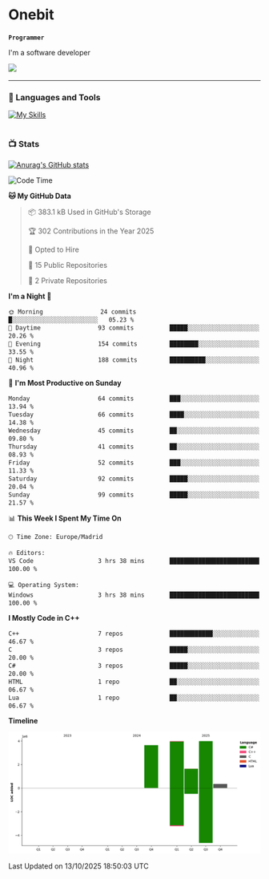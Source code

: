 # Onebit

**`Programmer`**

I'm a software developer

   ![](https://komarev.com/ghpvc/?username=onebit5&color=blueviolet)

---

### 🧰 Languages and Tools

[![My Skills](https://skillicons.dev/icons?i=cpp,c,cs,java,lua,unity,git,linux,github,discord,vscode,visualstudio)](https://skillicons.dev)
<br />

#

### 📺 Stats
[![Anurag's GitHub stats](https://github-readme-stats.vercel.app/api?username=onebit5&show_icons=true&theme=radical)](https://github.com/anuraghazra/github-readme-stats)                
<!--START_SECTION:waka-->
![Code Time](http://img.shields.io/badge/Code%20Time-479%20hrs%2037%20mins-blue)

**🐱 My GitHub Data** 

> 📦 383.1 kB Used in GitHub's Storage 
 > 
> 🏆 302 Contributions in the Year 2025
 > 
> 💼 Opted to Hire
 > 
> 📜 15 Public Repositories 
 > 
> 🔑 2 Private Repositories 
 > 
**I'm a Night 🦉** 

```text
🌞 Morning                24 commits          █░░░░░░░░░░░░░░░░░░░░░░░░   05.23 % 
🌆 Daytime                93 commits          █████░░░░░░░░░░░░░░░░░░░░   20.26 % 
🌃 Evening                154 commits         ████████░░░░░░░░░░░░░░░░░   33.55 % 
🌙 Night                  188 commits         ██████████░░░░░░░░░░░░░░░   40.96 % 
```
📅 **I'm Most Productive on Sunday** 

```text
Monday                   64 commits          ███░░░░░░░░░░░░░░░░░░░░░░   13.94 % 
Tuesday                  66 commits          ████░░░░░░░░░░░░░░░░░░░░░   14.38 % 
Wednesday                45 commits          ██░░░░░░░░░░░░░░░░░░░░░░░   09.80 % 
Thursday                 41 commits          ██░░░░░░░░░░░░░░░░░░░░░░░   08.93 % 
Friday                   52 commits          ███░░░░░░░░░░░░░░░░░░░░░░   11.33 % 
Saturday                 92 commits          █████░░░░░░░░░░░░░░░░░░░░   20.04 % 
Sunday                   99 commits          █████░░░░░░░░░░░░░░░░░░░░   21.57 % 
```


📊 **This Week I Spent My Time On** 

```text
🕑︎ Time Zone: Europe/Madrid

🔥 Editors: 
VS Code                  3 hrs 38 mins       █████████████████████████   100.00 % 

💻 Operating System: 
Windows                  3 hrs 38 mins       █████████████████████████   100.00 % 
```

**I Mostly Code in C++** 

```text
C++                      7 repos             ████████████░░░░░░░░░░░░░   46.67 % 
C                        3 repos             █████░░░░░░░░░░░░░░░░░░░░   20.00 % 
C#                       3 repos             █████░░░░░░░░░░░░░░░░░░░░   20.00 % 
HTML                     1 repo              ██░░░░░░░░░░░░░░░░░░░░░░░   06.67 % 
Lua                      1 repo              ██░░░░░░░░░░░░░░░░░░░░░░░   06.67 % 
```



**Timeline**

![Lines of Code chart](https://raw.githubusercontent.com/Onebit5/Onebit5/main/assets/bar_graph.png)


 Last Updated on 13/10/2025 18:50:03 UTC
<!--END_SECTION:waka-->
